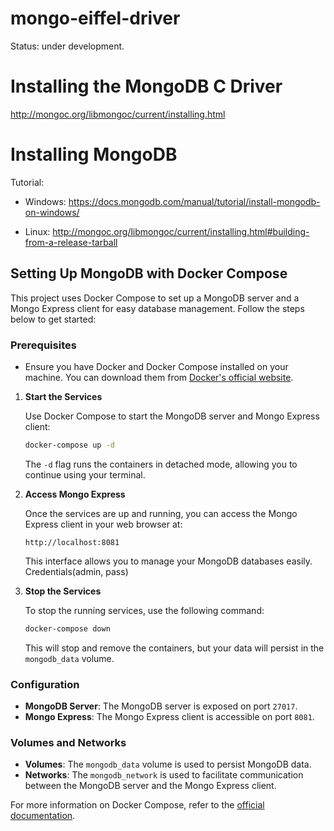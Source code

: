 # mongo-eiffel-driver

Status: under development.

# Installing the MongoDB C Driver

http://mongoc.org/libmongoc/current/installing.html

# Installing MongoDB

Tutorial: 
  * Windows: https://docs.mongodb.com/manual/tutorial/install-mongodb-on-windows/

  * Linux:   http://mongoc.org/libmongoc/current/installing.html#building-from-a-release-tarball

	
## Setting Up MongoDB with Docker Compose

This project uses Docker Compose to set up a MongoDB server and a Mongo Express client for easy database management. Follow the steps below to get started:

### Prerequisites

- Ensure you have Docker and Docker Compose installed on your machine. You can download them from [Docker's official website](https://www.docker.com/products/docker-desktop).


1. **Start the Services**

   Use Docker Compose to start the MongoDB server and Mongo Express client:

   ```bash
   docker-compose up -d
   ```

   The `-d` flag runs the containers in detached mode, allowing you to continue using your terminal.

2. **Access Mongo Express**

   Once the services are up and running, you can access the Mongo Express client in your web browser at:

   ```
   http://localhost:8081
   ```

   This interface allows you to manage your MongoDB databases easily.
   Credentials(admin, pass)

4. **Stop the Services**

   To stop the running services, use the following command:

   ```bash
   docker-compose down
   ```

   This will stop and remove the containers, but your data will persist in the `mongodb_data` volume.

### Configuration

- **MongoDB Server**: The MongoDB server is exposed on port `27017`.
- **Mongo Express**: The Mongo Express client is accessible on port `8081`.

### Volumes and Networks

- **Volumes**: The `mongodb_data` volume is used to persist MongoDB data.
- **Networks**: The `mongodb_network` is used to facilitate communication between the MongoDB server and the Mongo Express client.

For more information on Docker Compose, refer to the [official documentation](https://docs.docker.com/compose/).




